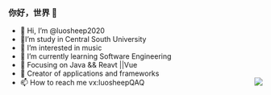 ### 你好，世界 👋
- 👋 Hi, I’m @luosheep2020
- :school:I’m study in Central South University
- 👀 I’m interested in music 
- 🌱 I’m currently learning Software Engineering
- :orange_book: Focusing on Java && Reavt ||Vue
- :hammer: Creator of applications and frameworks
- 📫 How to reach me vx:luosheepQAQ <img align="right" src="https://github-readme-stats.vercel.app/api?username=onevcat&show_icons=true&icon_color=CE1D2D&text_color=718096&bg_color=ffffff&hide_title=true" />




<!---
luosheep2020/luosheep2020 is a ✨ special ✨ repository because its `README.md` (this file) appears on your GitHub profile.
You can click the Preview link to take a look at your changes.
--->
